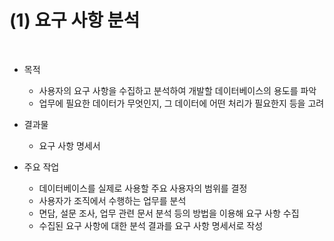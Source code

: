 # (1) 요구 사항 분석

<br>

- 목적
    - 사용자의 요구 사항을 수집하고 분석하여 개발할 데이터베이스의 용도를 파악
    - 업무에 필요한 데이터가 무엇인지, 그 데이터에 어떤 처리가 필요한지 등을 고려

- 결과물
    - 요구 사항 명세서

- 주요 작업
    - 데이터베이스를 실제로 사용할 주요 사용자의 범위를 결정
    - 사용자가 조직에서 수행하는 업무를 분석
    - 면담, 설문 조사, 업무 관련 문서 분석 등의 방법을 이용해 요구 사항 수집
    - 수집된 요구 사항에 대한 분석 결과를 요구 사항 명세서로 작성